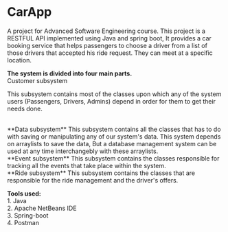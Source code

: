 # CarApp

A project for Advanced Software Engineering course. This project is a RESTFUL API implemented using Java and spring boot, It provides a car booking service that helps passengers to choose a driver from a list of those drivers that accepted his ride request. They can meet at a specific location. 

**The system is divided into four main parts.**
<br>Customer subsystem 

This subsystem contains most of the classes upon which any of the system users (Passengers, Drivers, Admins) depend in order for them to get their needs done.

<br> 
**Data subsystem**
This subsystem contains all the classes that has to do with saving or manipulating any of our system's data. This system depends on arraylists to save the data, But a database management system can be used at any time interchangebly with these arraylists.

<br> 
**Event subsystem**
This subsystem contains the classes responsible for tracking all the events that take place within the system.

<br> 
**Ride subsystem**
This subsystem contains the classes that are responsible for the ride management and the driver's offers.

**Tools used:**
<br>  1. Java
<br>  2. Apache NetBeans IDE
<br>  3. Spring-boot
<br>  4. Postman
